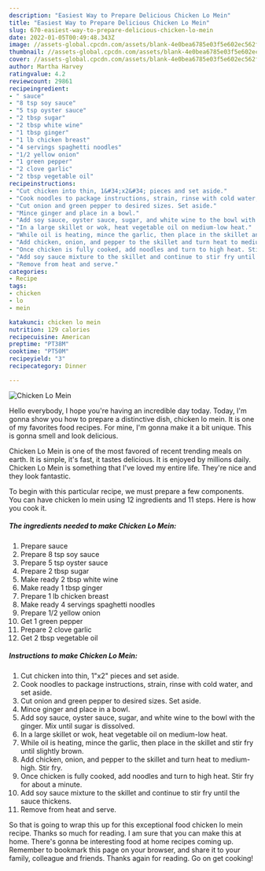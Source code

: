 ```yaml
---
description: "Easiest Way to Prepare Delicious Chicken Lo Mein"
title: "Easiest Way to Prepare Delicious Chicken Lo Mein"
slug: 670-easiest-way-to-prepare-delicious-chicken-lo-mein
date: 2022-01-05T00:49:48.343Z
image: //assets-global.cpcdn.com/assets/blank-4e0bea6785e03f5e602ec562f230caae08da540cada707380b4fe1bbebba43da.png
thumbnail: //assets-global.cpcdn.com/assets/blank-4e0bea6785e03f5e602ec562f230caae08da540cada707380b4fe1bbebba43da.png
cover: //assets-global.cpcdn.com/assets/blank-4e0bea6785e03f5e602ec562f230caae08da540cada707380b4fe1bbebba43da.png
author: Martha Harvey
ratingvalue: 4.2
reviewcount: 29861
recipeingredient:
- " sauce"
- "8 tsp soy sauce"
- "5 tsp oyster sauce"
- "2 tbsp sugar"
- "2 tbsp white wine"
- "1 tbsp ginger"
- "1 lb chicken breast"
- "4 servings spaghetti noodles"
- "1/2 yellow onion"
- "1 green pepper"
- "2 clove garlic"
- "2 tbsp vegetable oil"
recipeinstructions:
- "Cut chicken into thin, 1&#34;x2&#34; pieces and set aside."
- "Cook noodles to package instructions, strain, rinse with cold water, and set aside."
- "Cut onion and green pepper to desired sizes. Set aside."
- "Mince ginger and place in a bowl."
- "Add soy sauce, oyster sauce, sugar, and white wine to the bowl with the ginger. Mix until sugar is dissolved."
- "In a large skillet or wok, heat vegetable oil on medium-low heat."
- "While oil is heating, mince the garlic, then place in the skillet and stir fry until slightly brown."
- "Add chicken, onion, and pepper to the skillet and turn heat to medium-high. Stir fry."
- "Once chicken is fully cooked, add noodles and turn to high heat. Stir fry for about a minute."
- "Add soy sauce mixture to the skillet and continue to stir fry until the sauce thickens."
- "Remove from heat and serve."
categories:
- Recipe
tags:
- chicken
- lo
- mein

katakunci: chicken lo mein 
nutrition: 129 calories
recipecuisine: American
preptime: "PT38M"
cooktime: "PT50M"
recipeyield: "3"
recipecategory: Dinner

---
```



![Chicken Lo Mein](//assets-global.cpcdn.com/assets/blank-4e0bea6785e03f5e602ec562f230caae08da540cada707380b4fe1bbebba43da.png)

Hello everybody, I hope you're having an incredible day today. Today, I'm gonna show you how to prepare a distinctive dish, chicken lo mein. It is one of my favorites food recipes. For mine, I'm gonna make it a bit unique. This is gonna smell and look delicious.



Chicken Lo Mein is one of the most favored of recent trending meals on earth. It is simple, it's fast, it tastes delicious. It is enjoyed by millions daily. Chicken Lo Mein is something that I've loved my entire life. They're nice and they look fantastic.


To begin with this particular recipe, we must prepare a few components. You can have chicken lo mein using 12 ingredients and 11 steps. Here is how you cook it.

<!--inarticleads1-->

##### The ingredients needed to make Chicken Lo Mein:

1. Prepare  sauce
1. Prepare 8 tsp soy sauce
1. Prepare 5 tsp oyster sauce
1. Prepare 2 tbsp sugar
1. Make ready 2 tbsp white wine
1. Make ready 1 tbsp ginger
1. Prepare 1 lb chicken breast
1. Make ready 4 servings spaghetti noodles
1. Prepare 1/2 yellow onion
1. Get 1 green pepper
1. Prepare 2 clove garlic
1. Get 2 tbsp vegetable oil




<!--inarticleads2-->

##### Instructions to make Chicken Lo Mein:

1. Cut chicken into thin, 1&#34;x2&#34; pieces and set aside.
1. Cook noodles to package instructions, strain, rinse with cold water, and set aside.
1. Cut onion and green pepper to desired sizes. Set aside.
1. Mince ginger and place in a bowl.
1. Add soy sauce, oyster sauce, sugar, and white wine to the bowl with the ginger. Mix until sugar is dissolved.
1. In a large skillet or wok, heat vegetable oil on medium-low heat.
1. While oil is heating, mince the garlic, then place in the skillet and stir fry until slightly brown.
1. Add chicken, onion, and pepper to the skillet and turn heat to medium-high. Stir fry.
1. Once chicken is fully cooked, add noodles and turn to high heat. Stir fry for about a minute.
1. Add soy sauce mixture to the skillet and continue to stir fry until the sauce thickens.
1. Remove from heat and serve.




So that is going to wrap this up for this exceptional food chicken lo mein recipe. Thanks so much for reading. I am sure that you can make this at home. There's gonna be interesting food at home recipes coming up. Remember to bookmark this page on your browser, and share it to your family, colleague and friends. Thanks again for reading. Go on get cooking!
